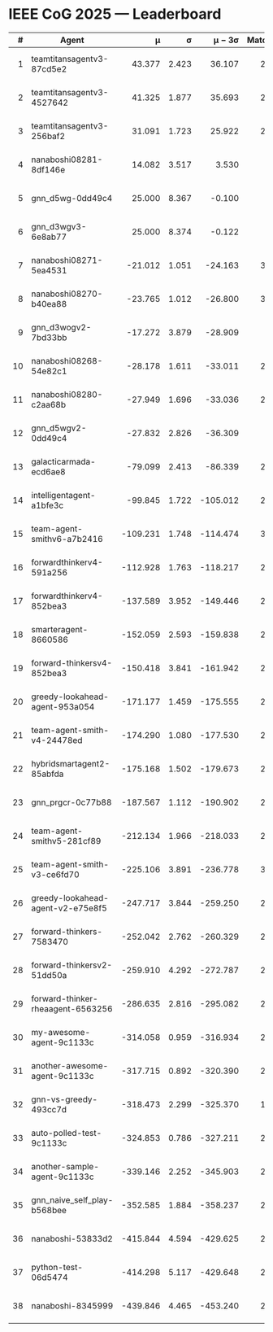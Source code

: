 # IEEE CoG 2025 — Leaderboard

| # | Agent | μ | σ | μ − 3σ | Matches | Updated |
|---:|---|---:|---:|---:|---:|---|
| 1 | teamtitansagentv3-87cd5e2 | 43.377 | 2.423 | 36.107 | 2540 | 2025-08-29 07:35 |
| 2 | teamtitansagentv3-4527642 | 41.325 | 1.877 | 35.693 | 2720 | 2025-08-29 07:35 |
| 3 | teamtitansagentv3-256baf2 | 31.091 | 1.723 | 25.922 | 2920 | 2025-08-29 07:35 |
| 4 | nanaboshi08281-8df146e | 14.082 | 3.517 | 3.530 | 70 | 2025-08-29 07:35 |
| 5 | gnn_d5wg-0dd49c4 | 25.000 | 8.367 | -0.100 | 80 | 2025-08-29 07:35 |
| 6 | gnn_d3wgv3-6e8ab77 | 25.000 | 8.374 | -0.122 | 98 | 2025-08-29 07:35 |
| 7 | nanaboshi08271-5ea4531 | -21.012 | 1.051 | -24.163 | 3100 | 2025-08-29 07:35 |
| 8 | nanaboshi08270-b40ea88 | -23.765 | 1.012 | -26.800 | 3120 | 2025-08-29 07:35 |
| 9 | gnn_d3wogv2-7bd33bb | -17.272 | 3.879 | -28.909 | 108 | 2025-08-29 07:35 |
| 10 | nanaboshi08268-54e82c1 | -28.178 | 1.611 | -33.011 | 2820 | 2025-08-29 07:35 |
| 11 | nanaboshi08280-c2aa68b | -27.949 | 1.696 | -33.036 | 2500 | 2025-08-29 07:35 |
| 12 | gnn_d5wgv2-0dd49c4 | -27.832 | 2.826 | -36.309 | 100 | 2025-08-29 07:35 |
| 13 | galacticarmada-ecd6ae8 | -79.099 | 2.413 | -86.339 | 2900 | 2025-08-29 07:35 |
| 14 | intelligentagent-a1bfe3c | -99.845 | 1.722 | -105.012 | 2600 | 2025-08-29 07:35 |
| 15 | team-agent-smithv6-a7b2416 | -109.231 | 1.748 | -114.474 | 3000 | 2025-08-29 07:35 |
| 16 | forwardthinkerv4-591a256 | -112.928 | 1.763 | -118.217 | 2488 | 2025-08-29 07:35 |
| 17 | forwardthinkerv4-852bea3 | -137.589 | 3.952 | -149.446 | 2122 | 2025-08-29 07:35 |
| 18 | smarteragent-8660586 | -152.059 | 2.593 | -159.838 | 2078 | 2025-08-29 07:35 |
| 19 | forward-thinkersv4-852bea3 | -150.418 | 3.841 | -161.942 | 2325 | 2025-08-29 07:35 |
| 20 | greedy-lookahead-agent-953a054 | -171.177 | 1.459 | -175.555 | 2654 | 2025-08-29 07:35 |
| 21 | team-agent-smith-v4-24478ed | -174.290 | 1.080 | -177.530 | 2618 | 2025-08-29 07:35 |
| 22 | hybridsmartagent2-85abfda | -175.168 | 1.502 | -179.673 | 2557 | 2025-08-29 07:35 |
| 23 | gnn_prgcr-0c77b88 | -187.567 | 1.112 | -190.902 | 2710 | 2025-08-29 07:35 |
| 24 | team-agent-smithv5-281cf89 | -212.134 | 1.966 | -218.033 | 2800 | 2025-08-29 07:35 |
| 25 | team-agent-smith-v3-ce6fd70 | -225.106 | 3.891 | -236.778 | 3178 | 2025-08-29 07:35 |
| 26 | greedy-lookahead-agent-v2-e75e8f5 | -247.717 | 3.844 | -259.250 | 2586 | 2025-08-29 07:35 |
| 27 | forward-thinkers-7583470 | -252.042 | 2.762 | -260.329 | 2700 | 2025-08-29 07:35 |
| 28 | forward-thinkersv2-51dd50a | -259.910 | 4.292 | -272.787 | 2484 | 2025-08-29 07:35 |
| 29 | forward-thinker-rheaagent-6563256 | -286.635 | 2.816 | -295.082 | 2504 | 2025-08-29 07:35 |
| 30 | my-awesome-agent-9c1133c | -314.058 | 0.959 | -316.934 | 2740 | 2025-08-29 07:35 |
| 31 | another-awesome-agent-9c1133c | -317.715 | 0.892 | -320.390 | 2400 | 2025-08-29 07:35 |
| 32 | gnn-vs-greedy-493cc7d | -318.473 | 2.299 | -325.370 | 1900 | 2025-08-29 07:35 |
| 33 | auto-polled-test-9c1133c | -324.853 | 0.786 | -327.211 | 2860 | 2025-08-29 07:35 |
| 34 | another-sample-agent-9c1133c | -339.146 | 2.252 | -345.903 | 2920 | 2025-08-29 07:35 |
| 35 | gnn_naive_self_play-b568bee | -352.585 | 1.884 | -358.237 | 2320 | 2025-08-29 07:35 |
| 36 | nanaboshi-53833d2 | -415.844 | 4.594 | -429.625 | 2120 | 2025-08-29 07:35 |
| 37 | python-test-06d5474 | -414.298 | 5.117 | -429.648 | 2650 | 2025-08-29 07:35 |
| 38 | nanaboshi-8345999 | -439.846 | 4.465 | -453.240 | 2200 | 2025-08-29 07:35 |
